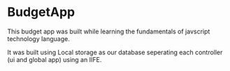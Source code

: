 # BudgetApp

This budget app was built while learning the fundamentals of javscript technology language.

It was built using Local storage as our database seperating each controller (ui and global app)  using an IIFE. 
